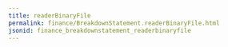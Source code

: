 ```yaml
---
title: readerBinaryFile
permalink: finance/BreakdownStatement.readerBinaryFile.html
jsonid: finance_breakdownstatement_readerbinaryfile
---
```


